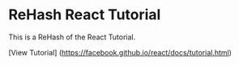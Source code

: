# ReHash React Tutorial

This is a ReHash of the React Tutorial.

[View Tutorial] (https://facebook.github.io/react/docs/tutorial.html)
